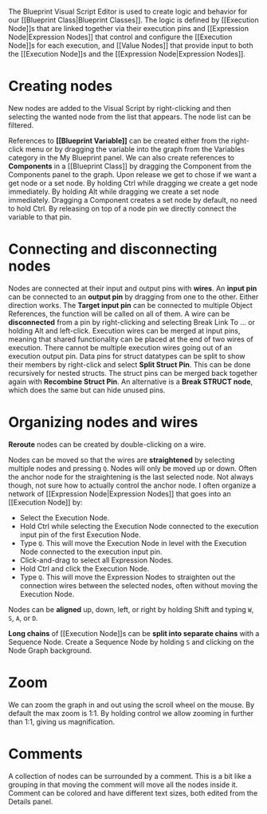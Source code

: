 The Blueprint Visual Script Editor is used to create logic and behavior for our [[Blueprint Class|Blueprint Classes]].
The logic is defined by [[Execution Node]]s that are linked together via their execution pins and [[Expression Node|Expression Nodes]] that control and configure the [[Execution Node]]s for each execution, and [[Value Nodes]] that provide input to both the [[Execution Node]]s and the [[Expression Node|Expression Nodes]].

# Creating nodes
New nodes are added to the Visual Script by right-clicking and then selecting the wanted node from the list that appears.
The node list can be filtered.

References to **[[Blueprint Variable]]** can be created either from the right-click menu or by dragging the variable into the graph from the Variables category in the My Blueprint panel.
We can also create references to **Components** in a [[Blueprint Class]] by dragging the Component from the Components panel to the graph.
Upon release we get to chose if we want a get node or a set node.
By holding Ctrl while dragging we create a get node immediately.
By holding Alt while dragging we create a set node immediately.
Dragging a Component creates a set node by default, no need to hold Ctrl.
By releasing on top of a node pin we directly connect the variable to that pin.

# Connecting and disconnecting nodes
Nodes are connected at their input and output pins with **wires**.
An **input pin** can be connected to an **output pin** by dragging from one to the other.
Either direction works.
The **Target input pin** can be connected to multiple Object References, the function will be called on all of them.
A wire can be **disconnected** from a pin by right-clicking and selecting Break Link To ... or holding Alt and left-click.
Execution wires can be merged at input pins, meaning that shared functionality can be placed at the end of two wires of execution.
There cannot be multiple execution wires going out of an execution output pin.
Data pins for struct datatypes can be split to show their members by right-click and select **Split Struct Pin**.
This can be done recursively for nested structs.
The struct pins can be merged back together again with **Recombine Struct Pin**.
An alternative is a **Break STRUCT node**, which does the same but can hide unused pins.

# Organizing nodes and wires
**Reroute** nodes can be created by double-clicking on a wire.

Nodes can be moved so that the wires are **straightened** by selecting multiple nodes and pressing `Q`.
Nodes will only be moved up or down.
Often the anchor node for the straightening is the last selected node.
Not always though, not sure how to actually control the anchor node.
I often organize a network of [[Expression Node|Expression Nodes]] that goes into an [[Execution Node]] by:
- Select the Execution Node.
- Hold Ctrl while selecting the Execution Node connected to the execution input pin of the first Execution Node.
- Type `Q`. This will move the Execution Node in level with the Execution Node connected to the execution input pin.
- Click-and-drag to select all Expression Nodes.
- Hold Ctrl and click the Execution Node.
- Type `Q`. This will move the Expression Nodes to straighten out the connection wires between the selected nodes, often without moving the Execution Node.

Nodes can be **aligned** up, down, left, or right by holding Shift and typing `W`, `S`, `A`, or `D`.

**Long chains** of [[Execution Node]]s can be **split into separate chains** with a Sequence Node.
Create a Sequence Node by holding `S` and clicking on the Node Graph background.

# Zoom
We can zoom the graph in and out using the scroll wheel on the mouse.
By default the max zoom is 1:1.
By holding control we allow zooming in further than 1:1, giving us magnification.

# Comments
A collection of nodes can be surrounded by a comment.
This is a bit like a grouping in that moving the comment will move all the nodes inside it.
Comment can be colored and have different text sizes, both edited from the Details panel.
